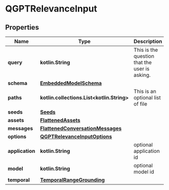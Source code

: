
# QGPTRelevanceInput

## Properties
Name | Type | Description | Notes
------------ | ------------- | ------------- | -------------
**query** | **kotlin.String** | This is the question that the user is asking. | 
**schema** | [**EmbeddedModelSchema**](EmbeddedModelSchema) |  |  [optional]
**paths** | **kotlin.collections.List&lt;kotlin.String&gt;** | This is an optional list of file || folder paths. |  [optional]
**seeds** | [**Seeds**](Seeds) |  |  [optional]
**assets** | [**FlattenedAssets**](FlattenedAssets) |  |  [optional]
**messages** | [**FlattenedConversationMessages**](FlattenedConversationMessages) |  |  [optional]
**options** | [**QGPTRelevanceInputOptions**](QGPTRelevanceInputOptions) |  |  [optional]
**application** | **kotlin.String** | optional application id |  [optional]
**model** | **kotlin.String** | optional model id |  [optional]
**temporal** | [**TemporalRangeGrounding**](TemporalRangeGrounding) |  |  [optional]



